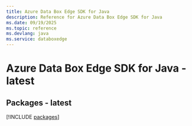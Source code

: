 ```yaml
---
title: Azure Data Box Edge SDK for Java
description: Reference for Azure Data Box Edge SDK for Java
ms.date: 09/19/2025
ms.topic: reference
ms.devlang: java
ms.service: databoxedge
---
```

# Azure Data Box Edge SDK for Java - latest
## Packages - latest
[!INCLUDE [packages](data-box-edge-index.md)]
